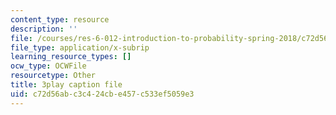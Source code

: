 ```yaml
---
content_type: resource
description: ''
file: /courses/res-6-012-introduction-to-probability-spring-2018/c72d56abc3c424cbe457c533ef5059e3_2371421.srt
file_type: application/x-subrip
learning_resource_types: []
ocw_type: OCWFile
resourcetype: Other
title: 3play caption file
uid: c72d56ab-c3c4-24cb-e457-c533ef5059e3
---
```

